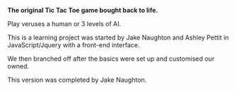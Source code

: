 <b>The original Tic Tac Toe game bought back to life.</b>

Play veruses a human or 3 levels of AI.

This is a learning project was started by Jake Naughton and Ashley Pettit in JavaScript/Jquery with a front-end interface.

We then branched off after the basics were set up and customised our owned.

This version was completed by Jake Naughton.
